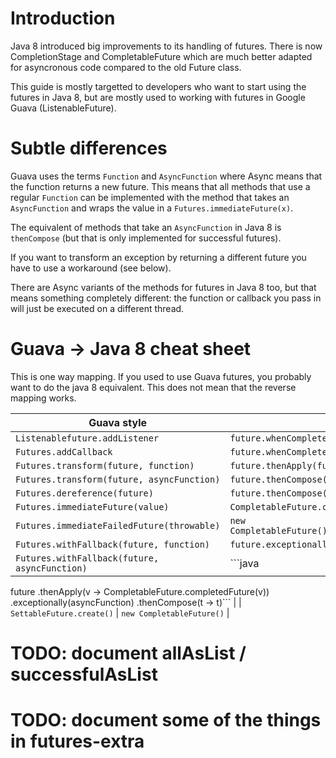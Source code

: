# Introduction

Java 8 introduced big improvements to its handling of futures.
There is now CompletionStage and CompletableFuture which are much better
adapted for asyncronous code compared to the old Future class.

This guide is mostly targetted to developers who want to start using the futures
in Java 8, but are mostly used to working with
futures in Google Guava (ListenableFuture).

# Subtle differences

Guava uses the terms `Function` and `AsyncFunction` where Async means that the
function returns a new future. This means that all methods that use a regular
`Function` can be implemented with the method that takes an `AsyncFunction` and
wraps the value in a `Futures.immediateFuture(x)`.

The equivalent of methods that take an `AsyncFunction` in Java 8 is
`thenCompose` (but that is only implemented for successful futures).

If you want to transform an exception by returning a different future you
have to use a workaround (see below).

There are Async variants of the methods for futures in Java 8 too, but
that means something completely different: the function or callback you pass in
will just be executed on a different thread.

# Guava -> Java 8 cheat sheet

This is one way mapping. If you used to use Guava futures, you probably want to
do the java 8 equivalent. This does not mean that the reverse mapping works.

| Guava style | Java 8 style |
|---|---|
| `Listenablefuture.addListener` | `future.whenComplete` |
| `Futures.addCallback` | `future.whenComplete` |
| `Futures.transform(future, function)` | `future.thenApply(function)`  |
| `Futures.transform(future, asyncFunction)` | `future.thenCompose(function)`  |
| `Futures.dereference(future)` | `future.thenCompose(t -> t)`  |
| `Futures.immediateFuture(value)` | `CompletableFuture.completedFuture(value)`  |
| `Futures.immediateFailedFuture(throwable)` | `new CompletableFuture().completeExceptionally(throwable)`  |
| `Futures.withFallback(future, function)` | `future.exceptionally(function)`  |
| `Futures.withFallback(future, asyncFunction)` | ```java
future
  .thenApply(v -> CompletableFuture.completedFuture(v))
  .exceptionally(asyncFunction)
  .thenCompose(t -> t)```  |
| `SettableFuture.create()` | `new CompletableFuture()`  |

# TODO: document allAsList / successfulAsList
# TODO: document some of the things in futures-extra
